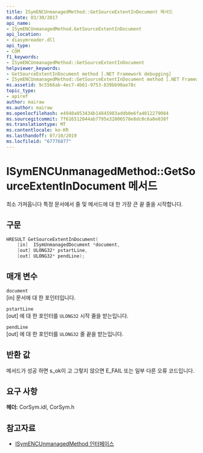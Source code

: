 ```yaml
---
title: ISymENCUnmanagedMethod::GetSourceExtentInDocument 메서드
ms.date: 03/30/2017
api_name:
- ISymENCUnmanagedMethod.GetSourceExtentInDocument
api_location:
- diasymreader.dll
api_type:
- COM
f1_keywords:
- ISymENCUnmanagedMethod::GetSourceExtentInDocument
helpviewer_keywords:
- GetSourceExtentInDocument method [.NET Framework debugging]
- ISymENCUnmanagedMethod::GetSourceExtentInDocument method [.NET Framework debugging]
ms.assetid: 9c5566ab-4ec7-4b61-9753-839bb90ae78c
topic_type:
- apiref
author: mairaw
ms.author: mairaw
ms.openlocfilehash: e4948a853434b14845983addb0e6fa4012279084
ms.sourcegitcommit: 7f616512044ab7795e32806578e8dc0c6a0e038f
ms.translationtype: MT
ms.contentlocale: ko-KR
ms.lasthandoff: 07/10/2019
ms.locfileid: "67776877"
---
```

# <a name="isymencunmanagedmethodgetsourceextentindocument-method"></a>ISymENCUnmanagedMethod::GetSourceExtentInDocument 메서드
최소 가져옵니다 특정 문서에서 줄 및 메서드에 대 한 가장 큰 끝 줄을 시작합니다.  
  
## <a name="syntax"></a>구문  
  
```cpp  
HRESULT GetSourceExtentInDocument(  
    [in]  ISymUnmanagedDocument *document,  
    [out] ULONG32* pstartLine,  
    [out] ULONG32* pendLine);  
```  
  
## <a name="parameters"></a>매개 변수  
 `document`  
 [in] 문서에 대 한 포인터입니다.  
  
 `pstartLine`  
 [out] 에 대 한 포인터를 `ULONG32` 시작 줄을 받는입니다.  
  
 `pendLine`  
 [out] 에 대 한 포인터를 `ULONG32` 줄 끝을 받는입니다.  
  
## <a name="return-value"></a>반환 값  
 메서드가 성공 하면 s_ok이 고 그렇지 않으면 E_FAIL 또는 일부 다른 오류 코드입니다.  
  
## <a name="requirements"></a>요구 사항  
 **헤더:** CorSym.idl, CorSym.h  
  
## <a name="see-also"></a>참고자료

- [ISymENCUnmanagedMethod 인터페이스](../../../../docs/framework/unmanaged-api/diagnostics/isymencunmanagedmethod-interface.md)
